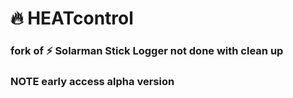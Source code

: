 # 🔥 HEATcontrol
### fork of ⚡ Solarman Stick Logger not done with clean up
### NOTE early access alpha version